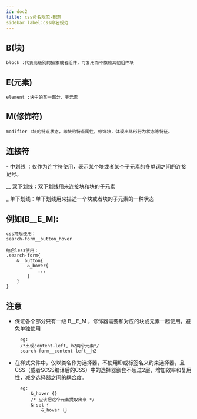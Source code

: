 ```yaml
---
id: doc2
title: css命名规范-BEM
sidebar_label:css命名规范
---
```

## B(块)
	block :代表高级别的抽象或者组件，可复用而不依赖其他组件块
	
## E(元素)
	element :块中的某一部分，子元素


## M(修饰符)
	modifier :块的特点状态，即块的特点属性。修饰块，体现出外形行为状态等特征。

## 连接符
	
 \-   中划线 ：仅作为连字符使用，表示某个块或者某个子元素的多单词之间的连接记号。

 \__  双下划线：双下划线用来连接块和块的子元素

 \_   单下划线：单下划线用来描述一个块或者块的子元素的一种状态

## 例如(B__E_M):
	css常规使用：
	search-form__button_hover
	
	结合less使用：
	.search-form{
		&__button{
			&_bover{
				...
			}
		}
	}
## 注意
* 保证各个部分只有一级 B__E_M ，修饰器需要和对应的块或元素一起使用，避免单独使用 
	
		eg: 
		/*出现content-left, h2两个元素*/
		search-form__content-left__h2
* 在样式文件中，仅以类名作为选择器，不使用ID或标签名来约束选择器，且CSS（或者SCSS编译后的CSS）中的选择器嵌套不超过2层，增加效率和复用性，减少选择器之间的耦合度。

		eg:   
			&_hover {}
      		/* 应该把这个元素提取出来 */
      		&-set {
      			&_hover {}






<!-- This is a link to [another document.](doc3.md)  
This is a link to an [external page.](http://www.example.com) -->
